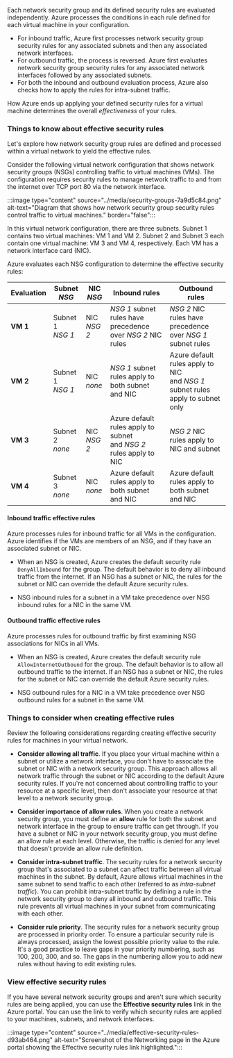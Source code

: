 Each network security group and its defined security rules are evaluated independently. Azure processes the conditions in each rule defined for each virtual machine in your configuration.

- For inbound traffic, Azure first processes network security group security rules for any associated subnets and then any associated network interfaces.
- For outbound traffic, the process is reversed. Azure first evaluates network security group security rules for any associated network interfaces followed by any associated subnets.
- For both the inbound and outbound evaluation process, Azure also checks how to apply the rules for intra-subnet traffic.

How Azure ends up applying your defined security rules for a virtual machine determines the overall _effectiveness_ of your rules.

### Things to know about effective security rules

Let's explore how network security group rules are defined and processed within a virtual network to yield the effective rules.

Consider the following virtual network configuration that shows network security groups (NSGs) controlling traffic to virtual machines (VMs). The configuration requires security rules to manage network traffic to and from the internet over TCP port 80 via the network interface.

:::image type="content" source="../media/security-groups-7a9d5c84.png" alt-text="Diagram that shows how network security group security rules control traffic to virtual machines." border="false":::

In this virtual network configuration, there are three subnets. Subnet 1 contains two virtual machines: VM 1 and VM 2. Subnet 2 and Subnet 3 each contain one virtual machine: VM 3 and VM 4, respectively. Each VM has a network interface card (NIC).

Azure evaluates each NSG configuration to determine the effective security rules:

| Evaluation | Subnet _NSG_ | NIC _NSG_ | Inbound rules | Outbound rules | 
| --- | --- | --- | --- | --- |
| **VM 1** | Subnet 1 <br> _NSG 1_ | NIC <br> _NSG 2_ | _NSG 1_ subnet rules have precedence over _NSG 2_ NIC rules | _NSG 2_ NIC rules have precedence over _NSG 1_ subnet rules |
| **VM 2** | Subnet 1 <br> _NSG 1_ | NIC <br> _none_ | _NSG 1_ subnet rules apply to both subnet and NIC | Azure default rules apply to NIC <br> and _NSG 1_ subnet rules apply to subnet only |
| **VM 3** | Subnet 2 <br> _none_ | NIC <br> _NSG 2_ | Azure default rules apply to subnet <br> and _NSG 2_ rules apply to NIC | _NSG 2_ NIC rules apply to NIC and subnet |
| **VM 4** | Subnet 3 <br> _none_ | NIC <br> _none_ | Azure default rules apply to both subnet and NIC | Azure default rules apply to both subnet and NIC |

#### Inbound traffic effective rules

Azure processes rules for inbound traffic for all VMs in the configuration. Azure identifies if the VMs are members of an NSG, and if they have an associated subnet or NIC.

- When an NSG is created, Azure creates the default security rule `DenyAllInbound` for the group. The default behavior is to deny all inbound traffic from the internet. If an NSG has a subnet or NIC, the rules for the subnet or NIC can override the default Azure security rules.

- NSG inbound rules for a subnet in a VM take precedence over NSG inbound rules for a NIC in the same VM.

#### Outbound traffic effective rules

Azure processes rules for outbound traffic by first examining NSG associations for NICs in all VMs. 

- When an NSG is created, Azure creates the default security rule `AllowInternetOutbound` for the group. The default behavior is to allow all outbound traffic to the internet. If an NSG has a subnet or NIC, the rules for the subnet or NIC can override the default Azure security rules.

- NSG outbound rules for a NIC in a VM take precedence over NSG outbound rules for a subnet in the same VM.

### Things to consider when creating effective rules

Review the following considerations regarding creating effective security rules for machines in your virtual network.

- **Consider allowing all traffic**. If you place your virtual machine within a subnet or utilize a network interface, you don't have to associate the subnet or NIC with a network security group. This approach allows all network traffic through the subnet or NIC according to the default Azure security rules. If you're not concerned about controlling traffic to your resource at a specific level, then don't associate your resource at that level to a network security group.

- **Consider importance of allow rules**. When you create a network security group, you must define an **allow** rule for both the subnet and network interface in the group to ensure traffic can get through. If you have a subnet or NIC in your network security group, you must define an allow rule at each level. Otherwise, the traffic is denied for any level that doesn't provide an allow rule definition.

- **Consider intra-subnet traffic**. The security rules for a network security group that's associated to a subnet can affect traffic between all virtual machines in the subnet. By default, Azure allows virtual machines in the same subnet to send traffic to each other (referred to as _intra-subnet traffic_). You can prohibit intra-subnet traffic by defining a rule in the network security group to deny all inbound and outbound traffic. This rule prevents all virtual machines in your subnet from communicating with each other.

- **Consider rule priority**. The security rules for a network security group are processed in priority order. To ensure a particular security rule is always processed, assign the lowest possible priority value to the rule. It's a good practice to leave gaps in your priority numbering, such as 100, 200, 300, and so. The gaps in the numbering allow you to add new rules without having to edit existing rules.

### View effective security rules

If you have several network security groups and aren't sure which security rules are being applied, you can use the **Effective security rules** link in the Azure portal. You can use the link to verify which security rules are applied to your machines, subnets, and network interfaces.

:::image type="content" source="../media/effective-security-rules-d93ab464.png" alt-text="Screenshot of the Networking page in the Azure portal showing the Effective security rules link highlighted.":::
